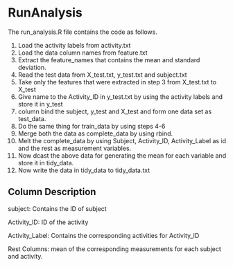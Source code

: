 # RunAnalysis
The run_analysis.R file contains the code as follows.
1. Load the activity labels from activity.txt
2. Load the data column names from feature.txt
3. Extract the feature_names that contains the mean and standard deviation.
4. Read the test data from X_test.txt, y_test.txt and subject.txt
5. Take only the features that were extracted in step 3 from X_test.txt to X_test
6. Give name to the Activity_ID in y_test.txt by using the activity labels and store it in y_test
7. column bind the subject, y_test and X_test and form one data set as test_data.
8. Do the same thing for train_data by using steps 4-6
9. Merge both the data as complete_data by using rbind.
10. Melt the complete_data by using Subject, Activity_ID, Activity_Label as id and the rest as measurement variables.
11. Now dcast the above data for generating the mean for each variable and store it in tidy_data.
12. Now write the data in tidy_data to tidy_data.txt

Column Description
------------------
subject: Contains the ID of subject

Activity_ID: ID of the activity

Activity_Label: Contains the corresponding activities for Activity_ID

Rest Columns: mean of the corresponding measurements for each subject and  activity.
